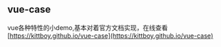 ## vue-case

vue各种特性的小demo,基本对着官方文档实现，在线查看[https://kittboy.github.io/vue-case](https://kittboy.github.io/vue-case)